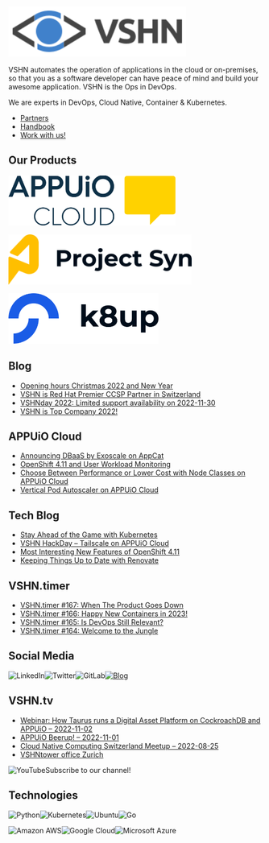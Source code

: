[<img src="https://raw.githubusercontent.com/vshn/.github/main/profile/images/vshn.svg" alt="APPUiO Cloud" height="100"/>](https://vshn.ch/)

VSHN automates the operation of applications in the cloud or on-premises, so that you as a software developer can have peace of mind and build your awesome application. VSHN is the Ops in DevOps.

We are experts in DevOps, Cloud Native, Container & Kubernetes.

- [Partners](https://www.vshn.ch/en/partners/)
- [Handbook](https://handbook.vshn.ch/)
- [Work with us!](https://www.vshn.ch/en/jobs/)

## Our Products

[<img src="https://raw.githubusercontent.com/vshn/.github/main/profile/images/appuio-cloud.svg" alt="APPUiO Cloud" height="100"/>](https://docs.appuio.cloud/)

[<img src="https://github.com/vshn/.github/raw/main/profile/images/project-syn.svg" alt="Project Syn" height="100"/>](https://syn.tools/)

[<img src="https://github.com/vshn/.github/raw/main/profile/images/k8up.svg" alt="K8up" height="100"/>](https://k8up.io/)

## Blog

<!-- GENERAL:START -->
- [Opening hours Christmas 2022 and New Year](https://www.vshn.ch/en/blog/opening-hours-christmas-2022-and-new-year/)
- [VSHN is Red Hat Premier CCSP Partner in Switzerland](https://www.vshn.ch/en/blog/vshn-is-red-hat-premier-ccsp-partner-in-switzerland/)
- [VSHNday 2022: Limited support availability on 2022-11-30](https://www.vshn.ch/en/blog/vshnday-2022-limited-support-availability-on-2022-11-30/)
- [VSHN is Top Company 2022!](https://www.vshn.ch/en/blog/vshn-is-top-company-2022/)
<!-- GENERAL:END -->

## APPUiO Cloud

<!-- APPUIOCLOUD:START -->
- [Announcing DBaaS by Exoscale on AppCat](https://www.vshn.ch/blog/announcing-dbaas-by-exoscale-on-appcat/)
- [OpenShift 4.11 and User Workload Monitoring](https://www.vshn.ch/blog/openshift-4-11-and-user-workload-monitoring/)
- [Choose Between Performance or Lower Cost with Node Classes on APPUiO Cloud](https://www.vshn.ch/blog/choose-between-performance-or-lower-cost-with-node-classes-on-appuio-cloud/)
- [Vertical Pod Autoscaler on APPUiO Cloud](https://www.vshn.ch/blog/vertical-pod-autoscaler-on-appuio-cloud/)
<!-- APPUIOCLOUD:END -->

## Tech Blog

<!-- TECH:START -->
- [Stay Ahead of the Game with Kubernetes](https://www.vshn.ch/en/blog/stay-ahead-of-the-game-with-kubernetes/)
- [VSHN HackDay – Tailscale on APPUiO Cloud](https://www.vshn.ch/en/blog/vshn-hackday-tailscale-on-appuio-cloud/)
- [Most Interesting New Features of OpenShift 4.11](https://www.vshn.ch/en/blog/most-interesting-new-features-of-openshift-4-11/)
- [Keeping Things Up to Date with Renovate](https://www.vshn.ch/en/blog/keeping-things-up-to-date-with-renovate/)
<!-- TECH:END -->

## VSHN.timer

<!-- VSHNTIMER:START -->
- [VSHN.timer #167: When The Product Goes Down](https://www.vshn.ch/blog/vshn-timer-167-when-the-product-goes-down/)
- [VSHN.timer #166: Happy New Containers in 2023!](https://www.vshn.ch/blog/vshn-timer-166-happy-new-containers-in-2023/)
- [VSHN.timer #165: Is DevOps Still Relevant?](https://www.vshn.ch/blog/vshn-timer-165-is-devops-still-relevant/)
- [VSHN.timer #164: Welcome to the Jungle](https://www.vshn.ch/blog/vshn-timer-164-welcome-to-the-jungle/)
<!-- VSHNTIMER:END -->

## Social Media

[<img align="left" alt="LinkedIn" src="https://img.shields.io/badge/linkedin-%230077B5.svg?&style=for-the-badge&logo=linkedin&logoColor=white">](https://www.linkedin.com/company/vshn-ag) [<img align="left" alt="Twitter" src="https://img.shields.io/badge/twitter-%231DA1F2.svg?&style=for-the-badge&logo=twitter&logoColor=white">](https://twitter.com/vshn_ch) [<img align="left" alt="GitLab" src="https://img.shields.io/badge/gitlab-%23330f63.svg?&style=for-the-badge&logo=gitlab&logoColor=white">](https://gitlab.com/vshn) [<img alt="Blog" src="https://img.shields.io/badge/rss-%23FFA500.svg?&style=for-the-badge&logo=rss&logoColor=white">](https://www.vshn.ch/en-rss.xml)

## VSHN.tv

<!-- VIDEOS:START -->
- [Webinar: How Taurus runs a Digital Asset Platform on CockroachDB and APPUiO – 2022-11-02](https://www.youtube.com/watch?v=RTZe1ZYjj60)
- [APPUiO Beerup! – 2022-11-01](https://www.youtube.com/watch?v=L7cQE0F2iPM)
- [Cloud Native Computing Switzerland Meetup – 2022-08-25](https://www.youtube.com/watch?v=4pL4pIM87dQ)
- [VSHNtower office Zurich](https://www.youtube.com/watch?v=z0i5I9FEmSs)
<!-- VIDEOS:END -->

Subscribe to our [<img alt="YouTube" align="left" src="https://img.shields.io/badge/youtube-%23FF0000.svg?&style=for-the-badge&logo=youtube&logoColor=white">](https://vshn.tv) channel!

## Technologies

<img align="left" alt="Python" src="https://img.shields.io/badge/python-%233776AB.svg?&style=for-the-badge&logo=python&logoColor=white"> <img alt="Go" src="https://img.shields.io/badge/go-%2300ADD8.svg?&style=for-the-badge&logo=go&logoColor=white"> <img align="left" alt="Kubernetes" src="https://img.shields.io/badge/kubernetes-326de6?logo=kubernetes&logoColor=white&style=for-the-badge"> <img align="left" alt="Ubuntu" src="https://img.shields.io/badge/ubuntu-E95420?logo=ubuntu&logoColor=white&style=for-the-badge">

<img align="left" alt="Amazon AWS" src="https://img.shields.io/badge/Amazon%20AWS-%23232F3E?logo=amazon-aws&logoColor=white&style=for-the-badge"> <img align="left" alt="Google Cloud" src="https://img.shields.io/badge/Google%20Cloud-%234285F4?logo=google-cloud&logoColor=white&style=for-the-badge "> <img alt="Microsoft Azure" src="https://img.shields.io/badge/Microsoft%20Azure-0089D6?logo=microsoft-azure&logoColor=white&style=for-the-badge">
